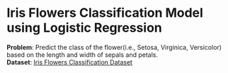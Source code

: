 # Iris Flowers Classification Model using Logistic Regression
**Problem**: Predict the class of the flower(i.e., Setosa, Virginica, Versicolor) based on the length and width of sepals and petals.<br/>
**Dataset**: [Iris Flowers Classification Dataset](https://archive.ics.uci.edu/ml/datasets/Iris)
